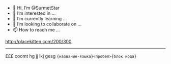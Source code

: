 - 👋 Hi, I’m @SurmetStar
- 👀 I’m interested in ...
- 🌱 I’m currently learning ...
- 💞️ I’m looking to collaborate on ...
- 📫 How to reach me ...

<!---
SurmetStar/SurmetStar is a ✨ special ✨ repository because its `README.md` (this file) appears on your GitHub profile.
You can click the Preview link to take a look at your changes.
--->
http://placekitten.com/200/300
***
£££
coomt
hg jj lkj
gesg
```{название-языка}<пробел>{блок кода}```
